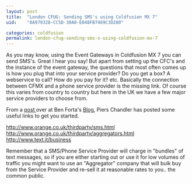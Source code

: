 ```yaml
---
layout: post
title:  "London CFUG: Sending SMS's using Coldfusion MX 7"
uid:	"8A979328-CC5D-30A0-E048FB7469C3D280"

categories: coldfusion
permalink: london-cfug-sending-sms-s-using-coldfusion-mx-7
---
```

As you may know, using the Event Gateways in Coldfusion MX 7 you can send SMS's. Great I hear you say! But apart from setting up the CFC's and the instance of the event gateway, the questions that most often comes up is how you plug that into your service provider? Do you get a box? A webservice to call? How do you pay for it? etc. Basically the connection between CFMX and a phone service provider is the missing link. Of course this varies from country to country but here in the UK we have a few major service providers to choose from.

From a <a href="http://www.forta.com/blog/index.cfm?mode=e&amp;entry=1663">post </a>over at Ben Forta's <a href="http://www.forta.com/blog/">Blog</a>, Piers Chandler has posted some useful links to get you started.

<p><a href="http://www.orange.co.uk/thirdparty/sms.html" target="go">http://www.orange.co.uk/thirdparty/sms.html</a>
<a href="http://www.orange.co.uk/thirdparty/aggregators.html" target="go">http://www.orange.co.uk/thirdparty/aggregators.html</a>
<a href="http://www.text.it/business" target="go">http://www.text.it/business</a>
</p> <p>
Remember that a SMS/Phone Service Provider will charge in "bundles" of text messages, so if you are either starting out or use it for low volumes of traffic you might want to use an "Aggregator" company that will bulk buy from the Service Provider and re-sell it at reasonable rates to you.. the common public.
</p>